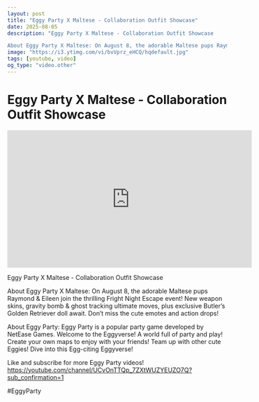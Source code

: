 ```yaml
---
layout: post
title: "Eggy Party X Maltese - Collaboration Outfit Showcase"
date: 2025-08-05
description: "Eggy Party X Maltese - Collaboration Outfit Showcase

About Eggy Party X Maltese: On August 8, the adorable Maltese pups Raymond & Eileen join the thril..."
image: "https://i3.ytimg.com/vi/bvVprz_eHCQ/hqdefault.jpg"
tags: [youtube, video]
og_type: "video.other"
---
```


<script type="application/ld+json">
{
  "@context": "http://schema.org",
  "@type": "VideoObject",
  "name": "Eggy Party X Maltese - Collaboration Outfit Showcase",
  "description": "Eggy Party X Maltese - Collaboration Outfit Showcase\n\nAbout Eggy Party X Maltese: On August 8, the adorable Maltese pups Raymond & Eileen join the thrilling Fright Night Escape event! New weapon skins, gravity bomb & ghost tracking ultimate moves, plus exclusive Butler\u2019s Golden Retriever doll await. Don\u2019t miss the cute emotes and action drops! \n\nAbout Eggy Party: Eggy Party is a popular party game developed by NetEase Games. Welcome to the Eggyverse! A world full of party and play! Create your own maps to enjoy with your friends! Team up with other cute Eggies! Dive into this Egg-citing Eggyverse!\n\nLike and subscribe for more Eggy Party videos! https://youtube.com/channel/UCvOnTTQp_7ZXtWUZYEUZO7Q?sub_confirmation=1 \n\n#EggyParty",
  "thumbnailUrl": "https://i3.ytimg.com/vi/bvVprz_eHCQ/hqdefault.jpg",
  "uploadDate": "2025-08-05T03:48:40",
  "embedUrl": "https://www.youtube.com/embed/bvVprz_eHCQ",
  "publisher": {
    "@type": "Person",
    "name": "Celo Zaga"
  },
  "mainEntityOfPage": {
    "@type": "WebPage",
    "@id": "https://celozaga.github.io/2025/08/05/eggy-party-x-maltese---collaboration-outfit-showcase-bvVprz_eHCQ.html"
  },
  "duration": "PT0M0S"
}
</script>

<script type="application/ld+json">
{
  "@context": "http://schema.org",
  "@type": "BlogPosting",
  "headline": "Eggy Party X Maltese - Collaboration Outfit Showcase",
  "image": "https://i3.ytimg.com/vi/bvVprz_eHCQ/hqdefault.jpg",
  "publisher": {
    "@type": "Person",
    "name": "Celo Zaga"
  },
  "url": "https://celozaga.github.io/2025/08/05/eggy-party-x-maltese---collaboration-outfit-showcase-bvVprz_eHCQ.html",
  "datePublished": "2025-08-05T03:48:40",
  "dateCreated": "2025-08-05T03:48:40",
  "dateModified": "2025-08-05T03:48:40",
  "description": "Eggy Party X Maltese - Collaboration Outfit Showcase\n\nAbout Eggy Party X Maltese: On August 8, the adorable Maltese pups Raymond & Eileen join the thril...",
  "author": {
    "@type": "Person",
    "name": "Celo Zaga"
  },
  "mainEntityOfPage": {
    "@type": "WebPage",
    "@id": "https://celozaga.github.io/2025/08/05/eggy-party-x-maltese---collaboration-outfit-showcase-bvVprz_eHCQ.html"
  }
}
</script>

<h1 class="youtube-post-title">Eggy Party X Maltese - Collaboration Outfit Showcase</h1>

<iframe width="560" height="315" src="https://www.youtube.com/embed/bvVprz_eHCQ" class="youtube-post-embed" frameborder="0" allowfullscreen></iframe>

<p class="youtube-post-description">Eggy Party X Maltese - Collaboration Outfit Showcase

About Eggy Party X Maltese: On August 8, the adorable Maltese pups Raymond & Eileen join the thrilling Fright Night Escape event! New weapon skins, gravity bomb & ghost tracking ultimate moves, plus exclusive Butler’s Golden Retriever doll await. Don’t miss the cute emotes and action drops! 

About Eggy Party: Eggy Party is a popular party game developed by NetEase Games. Welcome to the Eggyverse! A world full of party and play! Create your own maps to enjoy with your friends! Team up with other cute Eggies! Dive into this Egg-citing Eggyverse!

Like and subscribe for more Eggy Party videos! https://youtube.com/channel/UCvOnTTQp_7ZXtWUZYEUZO7Q?sub_confirmation=1 

#EggyParty</p>
